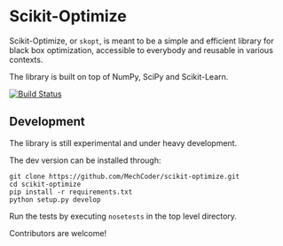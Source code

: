 # Scikit-Optimize

Scikit-Optimize, or `skopt`, is meant to be a simple and efficient library for black box optimization, accessible to everybody and reusable in various contexts. 

The library is built on top of NumPy, SciPy and Scikit-Learn. 

[![Build Status](https://travis-ci.org/scikit-optimize/scikit-optimize.svg?branch=master)](https://travis-ci.org/scikit-optimize/scikit-optimize)

## Development

The library is still experimental and under heavy development. 

The dev version can be installed through:
```
git clone https://github.com/MechCoder/scikit-optimize.git
cd scikit-optimize
pip install -r requirements.txt
python setup.py develop
```

Run the tests by executing `nosetests` in the top level directory.

Contributors are welcome!
